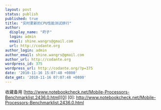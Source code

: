 ```yaml
---
layout: post
status: publish
published: true
title: "实时更新的CPU性能测试排行"
author:
  display_name: "莳子"
  login: admin
  email: shine.wangrs@gmail.com
  url: http://codante.org
author_login: admin
author_email: shine.wangrs@gmail.com
author_url: http://codante.org
wordpress_id: 375
wordpress_url: http://codante.org/?p=375
date: '2010-11-16 15:07:48 +0800'
date_gmt: '2010-11-16 07:07:48 +0800'
---
```


收藏备用
[http://www.notebookcheck.net/Mobile-Processors-Benchmarklist.2436.0.html][0]
[0]: http://www.notebookcheck.net/Mobile-Processors-Benchmarklist.2436.0.html